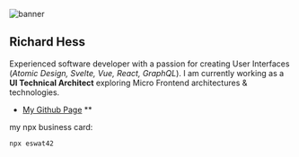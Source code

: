 ![banner][my-abstract]

## Richard Hess

Experienced software developer with a passion for creating User Interfaces (_Atomic Design, Svelte, Vue, React, GraphQL_). I am currently working as a **UI Technical Architect** exploring Micro Frontend architectures & technologies.

- [My Github Page][my-github] **

my npx business card:

```
npx eswat42
```

[my-github]: https://eswat2.github.io
[my-abstract]: https://eswat2.github.io/images/Vehicles-McLaren-l.jpg



